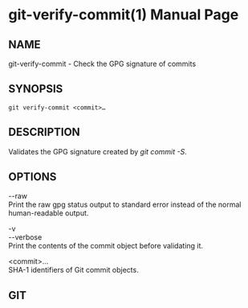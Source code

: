 git-verify-commit(1) Manual Page
================================

NAME
----

git-verify-commit - Check the GPG signature of commits

SYNOPSIS
--------

    git verify-commit <commit>…​

DESCRIPTION
-----------

Validates the GPG signature created by *git commit -S*.

OPTIONS
-------

--raw  
Print the raw gpg status output to standard error instead of the normal human-readable output.

-v  
--verbose  
Print the contents of the commit object before validating it.

&lt;commit&gt;…​  
SHA-1 identifiers of Git commit objects.

GIT
---
